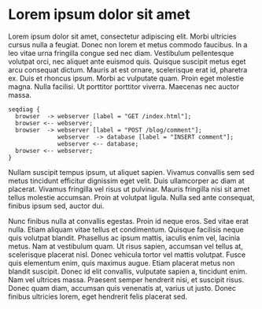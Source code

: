 # Lorem ipsum dolor sit amet

Lorem ipsum dolor sit amet, consectetur adipiscing elit. Morbi ultricies cursus nulla a feugiat. Donec non lorem et metus commodo faucibus. In a leo vitae urna fringilla congue sed nec diam. Vestibulum pellentesque volutpat orci, nec aliquet ante euismod quis. Quisque suscipit metus eget arcu consequat dictum. Mauris at est ornare, scelerisque erat id, pharetra ex. Duis et rhoncus ipsum. Morbi ac vulputate quam. Proin eget molestie magna. Nulla facilisi. Ut porttitor porttitor viverra. Maecenas nec auctor massa.

```seqdiag This is a caption
seqdiag {
  browser  -> webserver [label = "GET /index.html"];
  browser <-- webserver;
  browser  -> webserver [label = "POST /blog/comment"];
              webserver  -> database [label = "INSERT comment"];
              webserver <-- database;
  browser <-- webserver;
}
```

Nullam suscipit tempus ipsum, ut aliquet sapien. Vivamus convallis sem sed metus tincidunt efficitur dignissim eget velit. Duis ullamcorper ac diam at placerat. Vivamus fringilla vel risus ut pulvinar. Mauris fringilla nisi sit amet tellus molestie accumsan. Proin at volutpat ligula. Nulla sed ante consequat, finibus ipsum sed, auctor dui.

Nunc finibus nulla at convallis egestas. Proin id neque eros. Sed vitae erat nulla. Etiam aliquam vitae tellus et condimentum. Quisque facilisis neque quis volutpat blandit. Phasellus ac ipsum mattis, iaculis enim vel, lacinia metus. Nam at vestibulum quam. Ut risus sapien, accumsan vel tellus at, scelerisque placerat nisl. Donec vehicula tortor vel mattis volutpat. Fusce quis elementum enim, quis maximus augue. Etiam placerat metus non blandit suscipit. Donec id elit convallis, vulputate sapien a, tincidunt enim. Nam vel ultrices massa. Praesent semper hendrerit nisi, et suscipit risus. Donec quam diam, accumsan quis venenatis at, varius ut justo. Donec finibus ultricies lorem, eget hendrerit felis placerat sed.